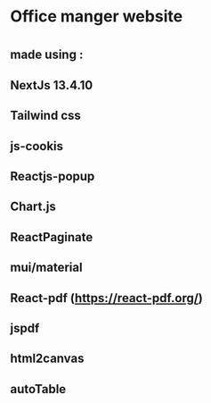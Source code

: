 # Office manger website
#

## made using :
##
## NextJs 13.4.10
## Tailwind css
##  js-cookis 
## Reactjs-popup
## Chart.js
## ReactPaginate
## mui/material 
## React-pdf (https://react-pdf.org/)
## jspdf
## html2canvas
## autoTable
